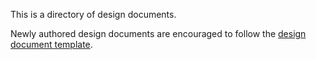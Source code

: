 This is a directory of design documents.

Newly authored design documents are encouraged to follow the [design document
template](design-template.md).
